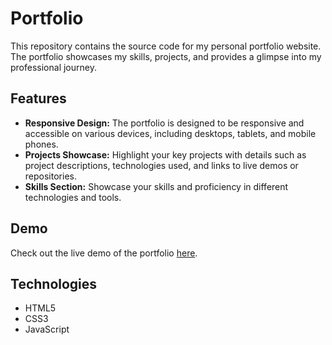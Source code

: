 # Portfolio

This repository contains the source code for my personal portfolio website. The portfolio showcases my skills, projects, and provides a glimpse into my professional journey. 

## Features

- **Responsive Design:** The portfolio is designed to be responsive and accessible on various devices, including desktops, tablets, and mobile phones.
- **Projects Showcase:** Highlight your key projects with details such as project descriptions, technologies used, and links to live demos or repositories.
- **Skills Section:** Showcase your skills and proficiency in different technologies and tools.

## Demo

Check out the live demo of the portfolio [here](https://saikrishnabijja.github.io/portfolio/).

## Technologies

- HTML5
- CSS3
- JavaScript

